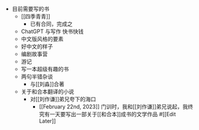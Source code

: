 - 目前需要写的书
    - [[四季青青]]
        - 已有合同，完成之
    - ChatGPT 与写作 快书快钱
    - 中文版风格的要素
    - 好中文的样子
    - 编剧故事营
    - 游记
    - 写一本超级有趣的书
    - 两句半错杂谈 
        - 与[[刘淼]]合著
    - 关于和合本翻译的小说
        - 对[[刘作谦]]弟兄夸下的海口
            - [[February 22nd, 2023]] 门训时，我和[[刘作谦]]弟兄说起，我终究有一天要写出一部关于[[和合本]]成书的文学作品 #[[Edit Later]]
